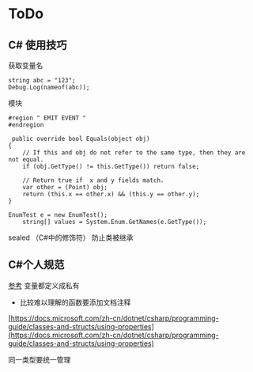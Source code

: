 # ToDo

## C\# 使用技巧

获取变量名

```text
string abc = "123";
Debug.Log(nameof(abc));
```

模块

```text
#region " EMIT EVENT "
#endregion
```

```text
 public override bool Equals(object obj) 
{
    // If this and obj do not refer to the same type, then they are not equal.
    if (obj.GetType() != this.GetType()) return false;

    // Return true if  x and y fields match.
    var other = (Point) obj;
    return (this.x == other.x) && (this.y == other.y);
}
```

```text
EnumTest e = new EnumTest();
    string[] values = System.Enum.GetNames(e.GetType());
```

sealed （C\#中的修饰符） 防止类被继承

## C\#个人规范

[参考](https://www.cnblogs.com/cjm123/p/8571264.html) 变量都定义成私有

* 比较难以理解的函数要添加文档注释

[https://docs.microsoft.com/zh-cn/dotnet/csharp/programming-guide/classes-and-structs/using-properties](https://docs.microsoft.com/zh-cn/dotnet/csharp/programming-guide/classes-and-structs/using-properties)

同一类型要统一管理


